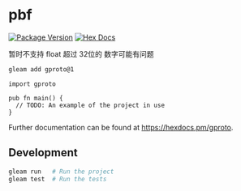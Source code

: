 # pbf

[![Package Version](https://img.shields.io/hexpm/v/gproto)](https://hex.pm/packages/gproto)
[![Hex Docs](https://img.shields.io/badge/hex-docs-ffaff3)](https://hexdocs.pm/gproto/)


暂时不支持 float
超过 32位的 数字可能有问题


```sh
gleam add gproto@1
```
```gleam
import gproto

pub fn main() {
  // TODO: An example of the project in use
}
```

Further documentation can be found at <https://hexdocs.pm/gproto>.

## Development

```sh
gleam run   # Run the project
gleam test  # Run the tests
```
